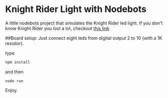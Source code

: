 Knight Rider Light with Nodebots
============================

A little nodebots project that simulates the Knight Rider led light.
If you don't know Knight Rider you lost a lot, checkout [this link](http://en.wikipedia.org/wiki/Knight_Rider_(1982_TV_series))

##Board setup:
Just connect eight leds from digital output 2 to 10 (with a 1K resistor).

type
```javascript
npm install
```
and then 
```
node run
```
Enjoy.
